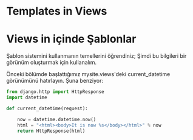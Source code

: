 # Templates in Views
# Views in içinde Şablonlar

Şablon sistemini kullanmanın temellerini öğrendiniz; Şimdi bu bilgileri bir görünüm oluşturmak için kullanalım.

Önceki bölümde başlattığımız mysite.views'deki current_datetime görünümünü hatırlayın. Şuna benziyor:

```python
from django.http import HttpResponse
import datetime

def current_datetime(request):

    now = datetime.datetime.now()
    html = "<html><body>It is now %s</body></html>" % now
    return HttpResponse(html)
```

